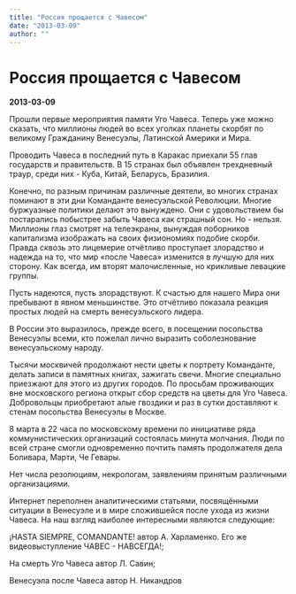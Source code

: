 ```yaml
---
title: "Россия прощается с Чавесом"
date: "2013-03-09"
author: ""
---
```


# Россия прощается с Чавесом

**2013-03-09** 

Прошли первые мероприятия памяти Уго Чавеса. Теперь уже можно сказать, что миллионы людей во всех уголках планеты скорбят по великому Гражданину Венесуэлы, Латинской Америки и Мира.

Проводить Чавеса в последний путь в Каракас приехали 55 глав государств и правительств. В 15 странах был объявлен трехдневный траур, среди них - Куба, Китай, Беларусь, Бразилия.

Конечно, по разным причинам различные деятели, во многих странах поминают в эти дни Команданте венесуэльской Революции. Многие буржуазные политики делают это вынуждено. Они с удовольствием бы постарались побыстрее забыть Чавеса как страшный сон. Но - нельзя. Миллионы глаз смотрят на телеэкраны, вынуждая поборников капитализма изображать на своих физиономиях подобие скорби. Правда сквозь это лицемерие отчётливо проступает злорадство и надежда на то, что мир «после Чавеса» изменится в лучшую для них сторону. Как всегда, им вторят малочисленные, но крикливые левацкие группы.

Пусть надеются, пусть злорадствуют. К счастью для нашего Мира они пребывают в явном меньшинстве. Это отчётливо показала реакция простых людей на смерть венесуэльского лидера.

В России это выразилось, прежде всего, в посещении посольства Венесуэлы всеми, кто пожелал лично выразить соболезнование венесуэльскому народу.

Тысячи москвичей продолжают нести цветы к портрету Команданте, делать записи в памятных книгах, зажигать свечи. Многие специально приезжают для этого из других городов. По просьбам проживающих вне московского региона открыт сбор средств на цветы для Уго Чавеса. Добровольцы приобретают алые гвоздики и раз в сутки доставляют к стенам посольства Венесуэлы в Москве.

8 марта в 22 часа по московскому времени по инициативе ряда коммунистических организаций состоялась минута молчания. Люди по всей стране смогли одновременно почтить память продолжателя дела Боливара, Марти, Че Гевары.

Нет числа резолюциям, некрологам, заявлениям принятым различными организациями.

Интернет переполнен аналитическими статьями, посвящёнными ситуации в Венесуэле и в мире сложившейся после ухода из жизни Чавеса. На наш взгляд наиболее интересными являются следующие:

¡HASTA SIEMPRE, COMANDANTE! автор А. Харламенко. Его же видеовыступление ЧАВЕС - НАВСЕГДА!;

На смерть Уго Чавеса автор Л. Савин;

Венесуэла после Чавеса автор Н. Никандров
